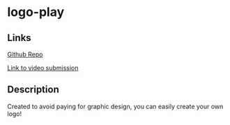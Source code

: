 # logo-play

## Links

<a href = 'https://github.com/galessalazar/logo-play'>Github Repo</a></br>

<a href = ''>Link to video submission</a>



## Description

Created to avoid paying for graphic design, you can easily create your own logo!